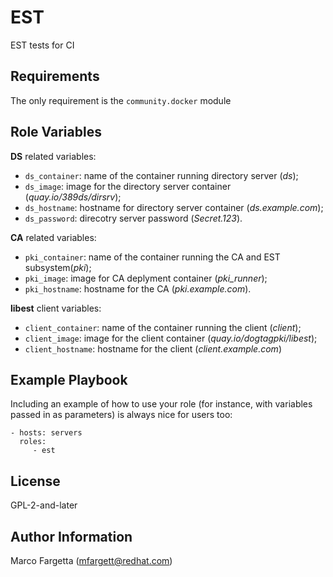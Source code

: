 EST
===

EST tests for CI

Requirements
------------
The only requirement is the `community.docker` module

Role Variables
--------------

**DS** related variables: 

- `ds_container`: name of the container running directory server (_ds_);
- `ds_image`: image for the directory server container (_quay.io/389ds/dirsrv_);
- `ds_hostname`: hostname for directory server container (_ds.example.com_);
- `ds_password`: direcotry server password (_Secret.123_).

**CA** related variables:

- `pki_container`: name of the container running the CA and EST subsystem(_pki_);
- `pki_image`: image for CA deplyment container (*pki_runner*);
- `pki_hostname`: hostname for the CA (_pki.example.com_).

**libest** client variables:

- `client_container`: name of the container running the client (_client_);
- `client_image`: image for the client container (_quay.io/dogtagpki/libest_);
- `client_hostname`: hostname for the client (_client.example.com_)



Example Playbook
----------------

Including an example of how to use your role (for instance, with variables passed in as parameters) is always nice for users too:

    - hosts: servers
      roles:
         - est

License
-------

GPL-2-and-later

Author Information
------------------

Marco Fargetta (mfargett@redhat.com)
